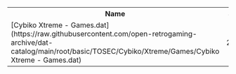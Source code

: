 <table>
<tr><th>Name</th><th>Size</th></tr>
<tr><td>
[Cybiko Xtreme - Games.dat](https://raw.githubusercontent.com/open-retrogaming-archive/dat-catalog/main/root/basic/TOSEC/Cybiko/Xtreme/Games/Cybiko Xtreme - Games.dat)
</td><td>2086</td></tr>
</table>
